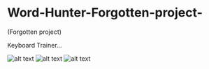 # Word-Hunter-Forgotten-project-
(Forgotten project)

Keyboard Trainer...

![alt text](https://sun9-16.userapi.com/HwK-_RmC0TzowYkCg9hQvXazy7GVUglafKn-Hw/th2P2FC7oP8.jpg)
![alt text](https://sun9-49.userapi.com/AzDwJ2_qgSi9R-FtYcGqELnj-C45S9ZUY8hPyA/zC_xbwlbCik.jpg)
![alt text](https://sun9-69.userapi.com/C5txdYQTEc9fNNE-LO3epMxegWhltAtDikhm9w/UHisXHQLpKQ.jpg)
